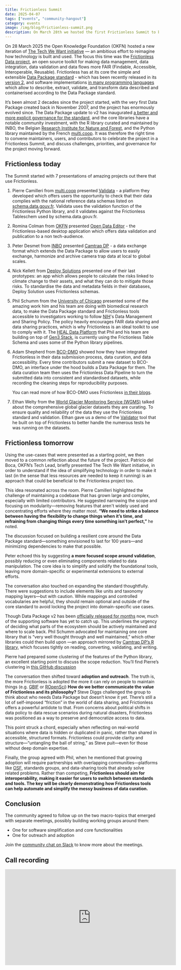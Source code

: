 ```yaml
---
title: Frictionless Summit
date: 2025-04-07
tags: ["events", "community-hangout"]
category: events
image: /img/blog/Frictionless-summit.png
description: On March 28th we hosted the first Frictionless Summit to bring together maintainers, users, and contributors to discuss challenges, priorities, and governance for the project moving forward.
---
```

On 28 March 2025 the Open Knowledge Foundation (OKFN) hosted a new iteration of [The Tech We Want initiative](https://okfn.org/en/events/the-tech-we-want-online-summit/) — an ambitious effort to reimagine how technology is built and used. The focus this time was the [Frictionless Data project](https://frictionlessdata.io/), an open source toolkit for making data management, data integration, data validation and data flows more FAIR (Findable, Accessible, Interoperable, Reusable). Frictionless has at its core the simple and extensible [Data Package standard](https://datapackage.org/) - which has been recently released in its [version 2](https://frictionlessdata.io/blog/2024/06/26/datapackage-v2-release/#so-what-is-new-in-version-2), and software implementations [in many programming languages](https://frictionlessdata.io/universe/#visual) which allow to describe, extract, validate, and transform data described and containerised according to the Data Package standard.

It’s been almost 2 decades since the project started, with the very first Data Package created back in November 2007, and the project has enormously evolved since. The Data Package update to v2 has inaugurated [a better and more explicit governance for the standard](https://datapackage.org/overview/governance/), and the core libraries have a notable community investment, with the R library curated and maintained by INBO, the Belgian [Research Institute for Nature and Forest](https://www.vlaanderen.be/inbo/en-gb/homepage/), and the Python library maintained by the French [multi.coop](https://www.multi.coop/). It was therefore the right time to convene maintainers, users, and contributors to celebrate the project in a Frictionless Summit, and discuss challenges, priorities, and governance for the project moving forward.

## Frictionless today
The Summit started with 7 presentations of amazing projects out there that use Frictionless. 

1. Pierre Camilleri from [multi.coop](https://www.multi.coop/) presented [Validata](https://validata.fr/) - a platform they developed which offers users the opportunity to check that their data complies with the national reference data schemas listed on [schema.data.gouv.fr](https://schema.data.gouv.fr/). Validata uses the validation function of the Frictionless Python library, and it validates against the Frictionless Tableschem used by schema.data.gouv.fr. 

2. Romina Colman from [OKFN](https://okfn.org/) presented [Open Data Editor](https://opendataeditor.okfn.org/) -  the Frictionless-based desktop application which offers data validation and publication to a non tech-audience. 

3. Peter Desmet from [INBO](https://www.vlaanderen.be/inbo/en-gb/homepage/) presented [Camtrap DP](https://camtrap-dp.tdwg.org/) - a data exchange format which extends the Data Package to allow users to easily exchange, harmonize and archive camera trap data at local to global scales. 

4. Nick Kellett from [Deploy Solutions](https://www.deploy.solutions/) presented one of their last prototypes: an app which allows people to calculate the risks linked to climate change to their assets, and what they can do to mitigate those risks. To standardise the data and metadata fields in their databases, Deploy Solution uses Frictionless schemas. 

5. Phil Schumm from the [University of Chicago](https://www.uchicago.edu/) presented some of the amazing work him and his team are doing with biomedical research data, to make the Data Package standard and Frictionless tools accessible to investigators working to follow [NIH](https://www.nih.gov/)'s Data Management and Sharing Policy. The policy heavily encourages FAIR data sharing and data sharing practices, which is why Frictionless is an ideal toolkit to use to comply with it. The [HEAL Data Platform](https://healdata.org/) that Phil and his team are building on top of [Gen3 Stack](https://gen3.org/), is currently using the Frictionless Table Schema and uses some of the Python library pipelines.

6. Adam Shepherd from [BCO-DMO](https://www.bco-dmo.org/) showed how they have integrated Frictionless in their data submission process, data curation, and data accessibility. Every time contributors submit a new dataset to BCO-DMO, an interface under the hood builds a Data Package for them. The data curation team then uses the Frictionless Data Pipeline to turn the submitted data into consistent and standardised datasets, while recording the cleaning steps for reproducibility purposes. 

     You can read more of how BCO-DMO uses Frictionless [in their blogs](https://blog.bco-dmo.org/tag.html#frictionlessdata). 

7. Ethan Welty from the [World Glacier Monitoring Service (WGMS)](https://wgms.ch/) talked about the comprehensive global glacier datasets they are curating. To ensure quality and reliability of the data they use the Frictionless standard and validation. Ethan gave us a demo of the [Validator](https://github.com/ezwelty/validator/) tool that he built on top of Frictionless to better handle the numerous tests he was running on the datasets.

## Frictionless tomorrow
Using the use-cases that were presented as a starting point, we then moved to a common reflection about the future of the project. Patricio del Boca, OKFN’s Tech Lead, briefly presented The Tech We Want initiative, in order to understand if the idea of simplifying technology in order to make it last (in the sense that less resources are needed to keep it running) is an approach that could be beneficial to the Frictionless project too. 

This idea resonated across the room. Pierre Camilleri highlighted the challenge of maintaining a codebase that has grown large and complex, especially with limited contributors. He suggested narrowing the scope and focusing on modularity—removing features that aren't widely used and concentrating efforts where they matter most. **“We need to strike a balance between having the flexibility to change things when it’s time, and refraining from changing things every time something isn’t perfect,”** he noted. 

The discussion focused on building a resilient core around the Data Package standard—something envisioned to last for 100 years—and minimizing dependencies to make that possible.

Peter echoed this by suggesting **a more focused scope around validation**, possibly reducing or even eliminating components related to data manipulation. The core idea is to simplify and solidify the foundational tools, leaving more domain-specific or experimental extensions to external efforts. 

The conversation also touched on expanding the standard thoughtfully. There were suggestions to include elements like units and taxonomy mapping layers—but with caution. While mappings and controlled vocabularies are helpful, they should remain optional and outside of the core standard to avoid locking the project into domain-specific use cases.

Though Data Package v2 has been [officially released for months](https://frictionlessdata.io/blog/2024/06/26/datapackage-v2-release/#so-what-is-new-in-version-2) now, much of the supporting software has yet to catch up. This underlines the urgency of deciding what parts of the ecosystem should be actively maintained and where to scale back. Phil Schumm advocated for maintaining one core library that is “very well thought through and well maintained,” which other libraries could then build upon —an approach mirrored by [Camtrap DP’s R library](https://inbo.github.io/camtrapdp/), which focuses tightly on reading, converting, validating, and writing.

Pierre had prepared some clustering of the features of the Python library, an excellent starting point to discuss the scope reduction. You’ll find Pierre’s clustering in [this GitHub discussion](https://github.com/frictionlessdata/frictionless-py/discussions/1723#discussioncomment-12653204)

The conversation then shifted toward **adoption and outreach**. The truth is, the more Frictionless is adopted the more it can rely on people to maintain things (e.g. [GBIF](https://www.gbif.org/) or [ROpenSci](https://ropensci.org/)) **How do we better communicate the value of Frictionless and its philosophy?** Steve Diggs challenged the group to think about who needs Data Package but doesn’t know it yet. There’s still a lot of self-imposed “friction” in the world of data sharing, and Frictionless offers a powerful antidote to that. From concerns about political shifts in data policy to data rescue scenarios during natural disasters, Frictionless was positioned as a way to preserve and democratize access to data.

This point struck a chord, especially when reflecting on real-world situations where data is hidden or duplicated in panic, rather than shared in accessible, structured formats. Frictionless could provide clarity and structure—“untangling the ball of string,” as Steve puit—even for those without deep domain expertise.

Finally, the group agreed with Phil, when he mentioned that growing adoption will require partnerships with overlapping communities—platforms like [OSF](https://osf.io/), standards groups, and data-sharing tools that already solve related problems. Rather than competing, **Frictionless should aim for interoperability, making it easier for users to switch between standards and tools. The key will be clearly demonstrating how Frictionless tools can help automate and simplify the messy business of data curation.**

## Conclusion
The community agreed to follow up on the two macro-topics that emerged with separate meetings, possibly building working groups around them:

* One for software simplification and core functionalities
* One for outreach and adoption

Join the [community chat on Slack](https://join.slack.com/t/frictionlessdata/shared_invite/zt-17kpbffnm-tRfDW_wJgOw8tJVLvZTrBg) to know more about the meetings.

## Call recording

<iframe width="560" height="315" src="https://www.youtube.com/embed/lizmcrSHBhI?si=CVHPdemUW6EcV8tM" title="YouTube video player" frameborder="0" allow="accelerometer; autoplay; clipboard-write; encrypted-media; gyroscope; picture-in-picture; web-share" referrerpolicy="strict-origin-when-cross-origin" allowfullscreen></iframe>
